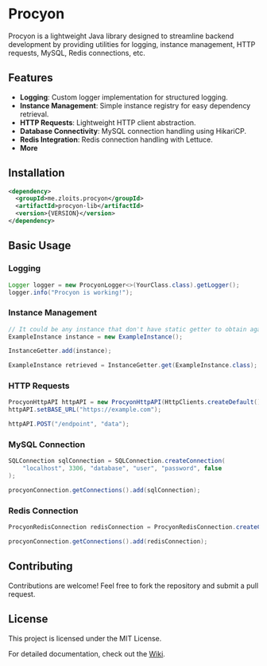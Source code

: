 # Procyon

Procyon is a lightweight Java library designed to streamline backend development by providing utilities for logging, instance management, HTTP requests, MySQL, Redis connections, etc.

## Features
- **Logging**: Custom logger implementation for structured logging.
- **Instance Management**: Simple instance registry for easy dependency retrieval.
- **HTTP Requests**: Lightweight HTTP client abstraction.
- **Database Connectivity**: MySQL connection handling using HikariCP.
- **Redis Integration**: Redis connection handling with Lettuce.
- **More**

## Installation
```xml
<dependency>
  <groupId>me.zloits.procyon</groupId>
  <artifactId>procyon-lib</artifactId>
  <version>{VERSION}</version>
</dependency>
```

## Basic Usage

### Logging
```java
Logger logger = new ProcyonLogger<>(YourClass.class).getLogger();
logger.info("Procyon is working!");
```

### Instance Management
```java
// It could be any instance that don't have static getter to obtain again later.
ExampleInstance instance = new ExampleInstance();

InstanceGetter.add(instance);

ExampleInstance retrieved = InstanceGetter.get(ExampleInstance.class);
```

### HTTP Requests
```java
ProcyonHttpAPI httpAPI = new ProcyonHttpAPI(HttpClients.createDefault());
httpAPI.setBASE_URL("https://example.com");

httpAPI.POST("/endpoint", "data");
```

### MySQL Connection
```java
SQLConnection sqlConnection = SQLConnection.createConnection(
    "localhost", 3306, "database", "user", "password", false
);

procyonConnection.getConnections().add(sqlConnection);
```

### Redis Connection
```java
ProcyonRedisConnection redisConnection = ProcyonRedisConnection.createConnection("localhost", 6379);

procyonConnection.getConnections().add(redisConnection);
```

## Contributing
Contributions are welcome! Feel free to fork the repository and submit a pull request.

## License
This project is licensed under the MIT License.

For detailed documentation, check out the [Wiki](https://github.com/Zloits/Procyon/wiki).

